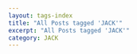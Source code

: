 ```yaml
---
layout: tags-index
title: "All Posts tagged 'JACK'"
excerpt: "All Posts tagged 'JACK'"
category: JACK
---
```

